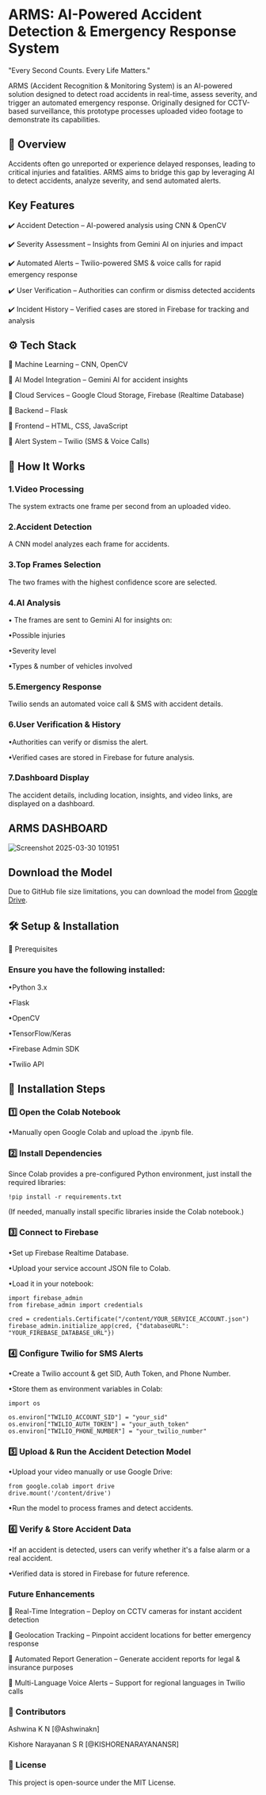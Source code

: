 # ARMS: AI-Powered Accident Detection & Emergency Response System

"Every Second Counts. Every Life Matters."

ARMS (Accident Recognition & Monitoring System) is an AI-powered solution designed to detect road accidents in real-time, assess severity, and trigger an automated emergency response. Originally designed for CCTV-based surveillance, this prototype processes uploaded video footage to demonstrate its capabilities.

## 📌 Overview
Accidents often go unreported or experience delayed responses, leading to critical injuries and fatalities. ARMS aims to bridge this gap by leveraging AI to detect accidents, analyze severity, and send automated alerts.

## Key Features
✔️ Accident Detection – AI-powered analysis using CNN & OpenCV

✔️ Severity Assessment – Insights from Gemini AI on injuries and impact

✔️ Automated Alerts – Twilio-powered SMS & voice calls for rapid emergency response

✔️ User Verification – Authorities can confirm or dismiss detected accidents

✔️ Incident History – Verified cases are stored in Firebase for tracking and analysis

## ⚙️ Tech Stack
🔹 Machine Learning – CNN, OpenCV

🔹 AI Model Integration – Gemini AI for accident insights

🔹 Cloud Services – Google Cloud Storage, Firebase (Realtime Database)

🔹 Backend – Flask

🔹 Frontend – HTML, CSS, JavaScript

🔹 Alert System – Twilio (SMS & Voice Calls)

## 🚀 How It Works
### 1.Video Processing

The system extracts one frame per second from an uploaded video.

### 2.Accident Detection

A CNN model analyzes each frame for accidents.

### 3.Top Frames Selection

The two frames with the highest confidence score are selected.

### 4.AI Analysis

• The frames are sent to Gemini AI for insights on:

•Possible injuries

•Severity level

•Types & number of vehicles involved

### 5.Emergency Response

Twilio sends an automated voice call & SMS with accident details.

### 6.User Verification & History

•Authorities can verify or dismiss the alert.

•Verified cases are stored in Firebase for future analysis.

### 7.Dashboard Display

The accident details, including location, insights, and video links, are displayed on a dashboard.

## ARMS DASHBOARD
![Screenshot 2025-03-30 101951](https://github.com/user-attachments/assets/9b207a86-610e-472d-b321-e9cb433bab44)

## Download the Model
Due to GitHub file size limitations, you can download the model from [Google Drive](https://drive.google.com/file/d/1YqBaP-45o0wa1SfFAM1eCTl6APf2H2KP/view?usp=sharing).

## 🛠 Setup & Installation
🔹 Prerequisites

### Ensure you have the following installed:

•Python 3.x

•Flask

•OpenCV

•TensorFlow/Keras

•Firebase Admin SDK

•Twilio API

## 🔹 Installation Steps
### 1️⃣ Open the Colab Notebook
•Manually open Google Colab and upload the .ipynb file.

### 2️⃣ Install Dependencies
Since Colab provides a pre-configured Python environment, just install the required libraries:
```
!pip install -r requirements.txt  
```
(If needed, manually install specific libraries inside the Colab notebook.)

### 3️⃣ Connect to Firebase
•Set up Firebase Realtime Database.

•Upload your service account JSON file to Colab.

•Load it in your notebook:
```
import firebase_admin
from firebase_admin import credentials

cred = credentials.Certificate("/content/YOUR_SERVICE_ACCOUNT.json")  
firebase_admin.initialize_app(cred, {"databaseURL": "YOUR_FIREBASE_DATABASE_URL"})
```
### 4️⃣ Configure Twilio for SMS Alerts
•Create a Twilio account & get SID, Auth Token, and Phone Number.

•Store them as environment variables in Colab:
```
import os

os.environ["TWILIO_ACCOUNT_SID"] = "your_sid"
os.environ["TWILIO_AUTH_TOKEN"] = "your_auth_token"
os.environ["TWILIO_PHONE_NUMBER"] = "your_twilio_number"
```
### 5️⃣ Upload & Run the Accident Detection Model
•Upload your video manually or use Google Drive:
```
from google.colab import drive
drive.mount('/content/drive')  
```
•Run the model to process frames and detect accidents.

### 6️⃣ Verify & Store Accident Data
•If an accident is detected, users can verify whether it's a false alarm or a real accident.

•Verified data is stored in Firebase for future reference.

### Future Enhancements
🔹 Real-Time Integration – Deploy on CCTV cameras for instant accident detection

🔹 Geolocation Tracking – Pinpoint accident locations for better emergency response

🔹 Automated Report Generation – Generate accident reports for legal & insurance purposes

🔹 Multi-Language Voice Alerts – Support for regional languages in Twilio calls

###  🤝 Contributors

Ashwina K N [@Ashwinakn]

Kishore Narayanan  S R [@KISHORENARAYANANSR]

### 📜 License

This project is open-source under the MIT License.
